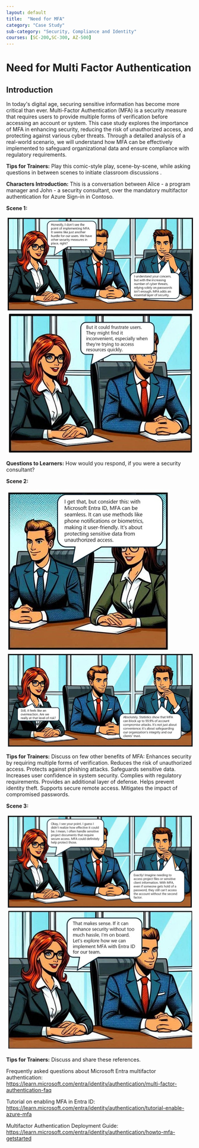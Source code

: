 ```yaml
---
layout: default
title:  "Need for MFA"
category: "Case Study"
sub-category: "Security, Compliance and Identity"
courses: [SC-200,SC-300, AZ-500]
---
```


# Need for Multi Factor Authentication

## Introduction
In today's digital age, securing sensitive information has become more critical than ever. Multi-Factor Authentication (MFA) is a security measure that requires users to provide multiple forms of verification before accessing an account or system. This case study explores the importance of MFA in enhancing security, reducing the risk of unauthorized access, and protecting against various cyber threats. Through a detailed analysis of a real-world scenario, we will understand how MFA can be effectively implemented to safeguard organizational data and ensure compliance with regulatory requirements.

**Tips for Trainers:** Play this comic-style play, scene-by-scene, while asking questions in between scenes to initiate classroom discussions .
 
**Characters Introduction:** This is a conversation between Alice - a program manager and John - a security consultant, over the mandatory multifactor authentication for Azure Sign-in in Contoso.

**Scene 1:**

<a href="./images/mfa1.jpg" download>
  <img src="./images/mfa1.jpg" alt="A two-panel comic strip featuring a conversation between two business professionals. In the first panel, one person expresses doubt about the necessity of implementing multi-factor authentication (MFA), considering it an additional hurdle for users. In the second panel, the other person explains that with the increasing number of cyber threats, relying solely on passwords is insufficient, and MFA adds an essential layer of security.">
</a>

<a href="./images/mfa2.jpg" download>
  <img src="./images/mfa2.jpg" alt="Two business professionals are seated at a table in a meeting. One person is speaking, expressing concern that implementing multi-factor authentication (MFA) might frustrate users and be inconvenient when they need quick access to resources.">
</a>

**Questions to Learners:** How would you respond, if you were a security consultant?

**Scene 2:**

<a href="./images/mfa3.jpg" download>
  <img src="./images/mfa3.jpg" alt="Two business professionals are seated at a table in a meeting. One person is explaining that with Microsoft Entra ID, multi-factor authentication (MFA) can be seamless and user-friendly, using methods like phone notifications or biometrics to protect sensitive data from unauthorized access.">
</a>
<a href="./images/mfa4.jpg" download>
  <img src="./images/mfa4.jpg" alt=" Three individuals are seated at a table in a professional meeting room with large windows in the background. The person on the left is speaking, expressing concern about the necessity of multi-factor authentication (MFA) by saying, Still, it feels like an overreaction. Are we really at that level of risk? The person in the middle responds, Absolutely. Statistics show that MFA can block up to 99.9% of account compromise attacks. It's not just about convenience; it's about safeguarding our organization's integrity and our clients' trust.">
</a>

**Tips for Trainers:** Discuss on few other benefits of MFA:
Enhances security by requiring multiple forms of verification.
Reduces the risk of unauthorized access.
Protects against phishing attacks.
Safeguards sensitive data.
Increases user confidence in system security.
Complies with regulatory requirements.
Provides an additional layer of defense.
Helps prevent identity theft.
Supports secure remote access.
Mitigates the impact of compromised passwords.


**Scene 3:**

<a href="./images/mfa5.jpg" download>
  <img src="./images/mfa5.jpg" alt="A comic-style illustration showing three individuals in a business meeting. The person on the left says, Okay, I see your point. I guess I didn't realize how effective it could be. I mean, I often handle sensitive project documents that require secure access. MFA could definitely help protect those. The person on the right responds, Exactly! Imagine needing to access project files or sensitive client information. With MFA, even if someone gets hold of a password, they still can't access the account without the second factor.">
</a>

<a href="./images/mfa6.jpg" download>
  <img src="./images/mfa6.jpg" alt="Two individuals are seated at a table in a professional setting. One person is speaking and saying, That makes sense. If it can enhance security without too much hassle, I'm on board. Let's explore how we can implement MFA with Entra ID for our team.">
</a>

**Tips for Trainers:** Discuss and share these references.

Frequently asked questions about Microsoft Entra multifactor authentication:
https://learn.microsoft.com/entra/identity/authentication/multi-factor-authentication-faq

Tutorial on enabling MFA in Entra ID: 
https://learn.microsoft.com/entra/identity/authentication/tutorial-enable-azure-mfa

Multifactor Authentication Deployment Guide:
https://learn.microsoft.com/entra/identity/authentication/howto-mfa-getstarted
